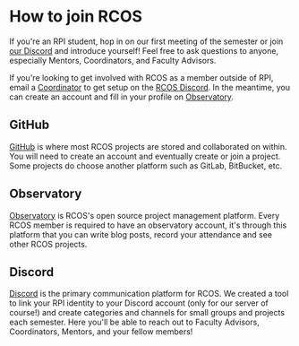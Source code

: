 # How to join RCOS

If you're an RPI student, hop in on our first meeting of the semester or join [our Discord](https://rcos-discord.herokuapp.com/) and introduce yourself! Feel free to ask questions to anyone, especially Mentors, Coordinators, and Faculty Advisors.

If you're looking to get involved with RCOS as a member outside of RPI, email a [Coordinator](mailto:coordinators@rcos.io) to get setup on the [RCOS Discord](#discord). In the meantime, you can create an account and fill in your profile on [Observatory](#observatory).

<!-- RCOS is a group of RPI students who work on open source projects. Our members work on a variety of projects, which can be seen on the projects page. To see the presentation schedule look here. -->

<!-- Benefits of being an RCOS member -->
<!-- - The opportunity to help society by creating useful software. -->
<!-- - An excellent environment to share your skills with your peers and learn from them as well -->
<!-- - Great practice in the code review process, a very important skill for your software career! -->
<!-- - Practice giving and receiving feedback. Learning how to discuss technical and non-technical aspects of a project in a constructive fashion is a critical skill that employers look for! -->

<!-- Students can participate in RCOS for course credit or for a stipend. At the beginning of each semester, the Internal Advisory Board will review project proposals and decide which projects should receive financial support. -->

## GitHub

[GitHub](https://github.com/) is where most RCOS projects are stored and collaborated on within. You will need to create an account and eventually create or join a project. Some projects do choose another platform such as GitLab, BitBucket, etc.

## Observatory

[Observatory](https://rcos.io) is RCOS's open source project management platform. Every RCOS member is required to have an observatory account, it's through this platform that you can write blog posts, record your attendance and see other RCOS projects.

## Discord

[Discord](https://rcos-discord.herokuapp.com/) is the primary communication platform for RCOS. We created a tool to link your RPI identity to your Discord account (only for our server of course!) and create categories and channels for small groups and projects each semester. Here you'll be able to reach out to Faculty Advisors, Coordinators, Mentors, and your fellow members!

<!-- ## Finding a project

[GitHub Explore](https://github.com/explore) allows you to explore GitHub and find awesome open source projects to contribute to. Spend a good amount of time finding a project that you like. Don't be intimidated! Many projects that seem very complicated are actively looking for new contributors and will give you "easy" issues to get started. You'll learn fast! Feel free to tackle issues as a team. -->